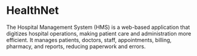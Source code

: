 # HealthNet
The Hospital Management System (HMS) is a web-based application that digitizes hospital operations, making patient care and administration more efficient. It manages patients, doctors, staff, appointments, billing, pharmacy, and reports, reducing paperwork and errors.
